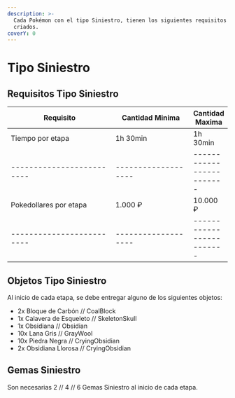 ```yaml
---
description: >-
  Cada Pokémon con el tipo Siniestro, tienen los siguientes requisitos para ser
  criados.
coverY: 0
---
```


# Tipo Siniestro

## Requisitos Tipo Siniestro

<table><thead><tr><th width="240">Requisito</th><th width="174.33333333333331">Cantidad Minima</th><th>Cantidad Maxima</th></tr></thead><tbody><tr><td>Tiempo por etapa</td><td>1h 30min</td><td>1h 30min</td></tr><tr><td>-------------------------</td><td>-------------------</td><td>-------------------------</td></tr><tr><td>Pokedollares por etapa</td><td>1.000 ₽</td><td>10.000 ₽</td></tr><tr><td>-------------------------</td><td>-------------------</td><td>-------------------------</td></tr></tbody></table>

## Objetos Tipo Siniestro

Al inicio de cada etapa, se debe entregar alguno de los siguientes objetos:

* 2x Bloque de Carbón // CoalBlock
* 1x Calavera de Esqueleto // SkeletonSkull
* 1x Obsidiana // Obsidian
* 10x Lana Gris // GrayWool
* 10x Piedra Negra // CryingObsidian
* 2x Obsidiana Llorosa // CryingObsidian

## Gemas Siniestro

Son necesarias 2 // 4 // 6 Gemas Siniestro al inicio de cada etapa.
